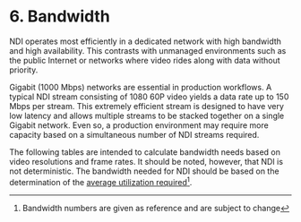 # 6. Bandwidth

NDI operates most efficiently in a dedicated network with high bandwidth and high availability. This contrasts with unmanaged environments such as the public Internet or networks where video rides along with data without priority.

Gigabit (1000 Mbps) networks are essential in production workflows. A typical NDI stream consisting of 1080 60P video yields a data rate up to 150 Mbps per stream. This extremely efficient stream is designed to have very low latency and allows multiple streams to be stacked together on a single Gigabit network. Even so, a production environment may require more capacity based on a simultaneous number of NDI streams required.

The following tables are intended to calculate bandwidth needs based on video resolutions and frame rates. It should be noted, however, that NDI is not deterministic. The bandwidth needed for NDI should be based on the determination of the [average utilization required](#user-content-fn-1)[^1].

[^1]: Bandwidth numbers are given as reference and are subject to change
